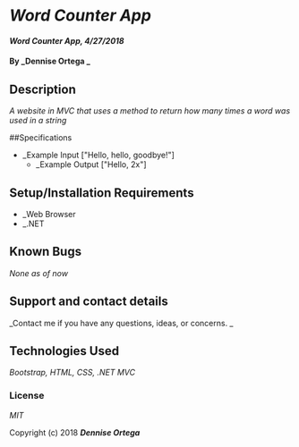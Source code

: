 # _Word Counter App_

#### _Word Counter App, 4/27/2018_

#### By _Dennise Ortega _

## Description

_A website in MVC that uses a method to return how many times a word was used in a string_

##Specifications
* _Example Input ["Hello, hello, goodbye!"]
  * _Example Output ["Hello, 2x"]

## Setup/Installation Requirements

* _Web Browser
* _.NET

## Known Bugs

_None as of now_

## Support and contact details

_Contact me if you have any questions, ideas, or concerns. _

## Technologies Used

_Bootstrap, HTML, CSS, .NET MVC_

### License

*MIT*

Copyright (c) 2018 **_Dennise Ortega_**
